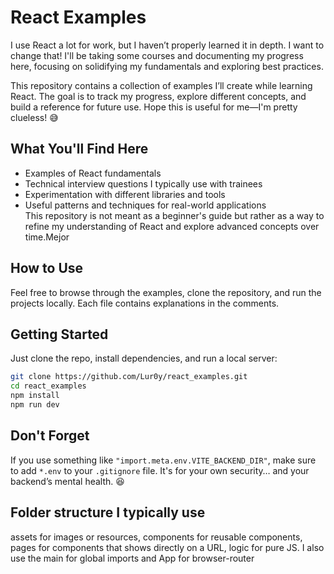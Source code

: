 # React Examples  

I use React a lot for work, but I haven’t properly learned it in depth. I want to change that! I'll be taking some courses and documenting my progress here, focusing on solidifying my fundamentals and exploring best practices.

This repository contains a collection of examples I’ll create while learning React. The goal is to track my progress, explore different concepts, and build a reference for future use. Hope this is useful for me—I'm pretty clueless! 😅  

## What You'll Find Here  
- Examples of React fundamentals  
- Technical interview questions I typically use with trainees
- Experimentation with different libraries and tools  
- Useful patterns and techniques for real-world applications  
This repository is not meant as a beginner's guide but rather as a way to refine my understanding of React and explore advanced concepts over time.Mejor

## How to Use  
Feel free to browse through the examples, clone the repository, and run the projects locally. Each file contains explanations in the comments.  

## Getting Started  
Just clone the repo, install dependencies, and run a local server:  

```sh
git clone https://github.com/Lur0y/react_examples.git
cd react_examples
npm install
npm run dev
```

## Don't Forget  
If you use something like `"import.meta.env.VITE_BACKEND_DIR"`, make sure to add `*.env` to your `.gitignore` file. It's for your own security… and your backend’s mental health. 😆

## Folder structure I typically use
assets for images or resources, components for reusable components, pages for components that shows directly on a URL, logic for pure JS. I also use the main for global imports and App for browser-router